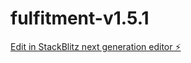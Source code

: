 # fulfitment-v1.5.1

[Edit in StackBlitz next generation editor ⚡️](https://stackblitz.com/~/github.com/danialsbr/fulfitment-v1.5.1)